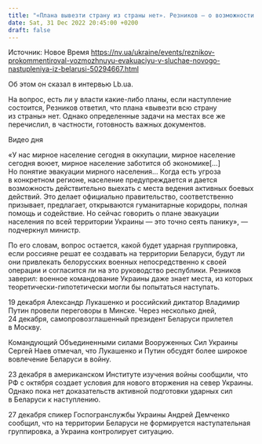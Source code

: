```yaml
---
title: "«Плана вывезти страну из страны нет». Резников — о возможности эвакуации украинцев в случае нового наступления из Беларуси"
date: Sat, 31 Dec 2022 20:45:00 +0200
draft: false
---
```

Источник: Новое Время https://nv.ua/ukraine/events/reznikov-prokommentiroval-vozmozhnuyu-evakuaciyu-v-sluchae-novogo-nastupleniya-iz-belarusi-50294667.html


 Об этом он сказал в интервью Lb.ua.

На вопрос, есть ли у власти какие-либо планы, если наступление состоится, Резников ответил, что плана «вывезти всю страну из страны» нет. Однако определенные задачи на местах все же перечислил, в частности, готовность важных документов.

 Видео дня   

«У нас мирное население сегодня в оккупации, мирное население сегодня воюет, мирное население заботится об экономике[…] Но понятие эвакуации мирного населения… Когда есть угроза в конкретном регионе, население предупреждается и дается возможность действительно выехать с места ведения активных боевых действий. Это делает официально правительство, соответственно призывает, предлагает, открываются гуманитарные коридоры, полная помощь и содействие. Но сейчас говорить о плане эвакуации населения по всей территории Украины — это точно сеять панику», — подчеркнул министр.

По его словам, вопрос остается, какой будет ударная группировка, если россияне решат ее создавать на территории Беларуси, будут ли они привлекать белорусских военных непосредственно к своей операции и согласится ли на это руководство республики. Резников заверил: военное командование Украины даже знает места, из которых теоретически-гипотетически могли бы попытаться наступать.

19 декабря Александр Лукашенко и российский диктатор Владимир Путин провели переговоры в Минске. Через несколько дней, 24 декабря, самопровозглашенный президент Беларуси прилетел в Москву.

Командующий Объединенными силами Вооруженных Сил Украины Сергей Наев отмечал, что Лукашенко и Путин обсудят более широкое вовлечение Беларуси в войну.

23 декабря в американском Институте изучения войны сообщили, что РФ с октября создает условия для нового вторжения на север Украины. Однако пока нет доказательств активной подготовки ударных сил в Беларуси к наступлению.

27 декабря спикер Госпогранслужбы Украины Андрей Демченко сообщил, что на территории Беларуси не формируется наступательная группировка, а Украина контролирует ситуацию.
